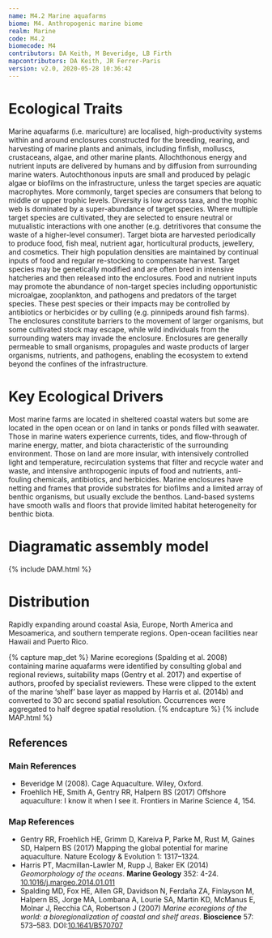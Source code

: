 ```yaml
---
name: M4.2 Marine aquafarms
biome: M4. Anthropogenic marine biome
realm: Marine
code: M4.2
biomecode: M4
contributors: DA Keith, M Beveridge, LB Firth
mapcontributors: DA Keith, JR Ferrer-Paris
version: v2.0, 2020-05-28 10:36:42
---
```

# Ecological Traits
 
Marine aquafarms (i.e. mariculture) are localised, high-productivity systems within and around enclosures constructed for the breeding, rearing, and harvesting of marine plants and animals, including finfish, molluscs, crustaceans, algae, and other marine plants. Allochthonous energy and nutrient inputs are delivered by humans and by diffusion from surrounding marine waters. Autochthonous inputs are small and produced by pelagic algae or biofilms on the infrastructure, unless the target species are aquatic macrophytes. More commonly, target species are consumers that belong to middle or upper trophic levels. Diversity is low across taxa, and the trophic web is dominated by a super-abundance of target species. Where multiple target species are cultivated, they are selected to ensure neutral or mutualistic interactions with one another (e.g. detritivores that consume the waste of a higher-level consumer). Target biota are harvested periodically to produce food, fish meal, nutrient agar, horticultural products, jewellery, and cosmetics. Their high population densities are maintained by continual inputs of food and regular re-stocking to compensate harvest. Target species may be genetically modified and are often bred in intensive hatcheries and then released into the enclosures. Food and nutrient inputs may promote the abundance of non-target species including opportunistic microalgae, zooplankton, and pathogens and predators of the target species. These pest species or their impacts may be controlled by antibiotics or herbicides or by culling (e.g. pinnipeds around fish farms). The enclosures constitute barriers to the movement of larger organisms, but some cultivated stock may escape, while wild individuals from the surrounding waters may invade the enclosure. Enclosures are generally permeable to small organisms, propagules and waste products of larger organisms, nutrients, and pathogens, enabling the ecosystem to extend beyond the confines of the infrastructure.
 
# Key Ecological Drivers
 
Most marine farms are located in sheltered coastal waters but some are located in the open ocean or on land in tanks or ponds filled with seawater. Those in marine waters experience currents, tides, and flow-through of marine energy, matter, and biota characteristic of the surrounding environment. Those on land are more insular, with intensively controlled light and temperature, recirculation systems that filter and recycle water and waste, and intensive anthropogenic inputs of food and nutrients, anti-fouling chemicals, antibiotics, and herbicides. Marine enclosures have netting and frames that provide substrates for biofilms and a limited array of benthic organisms, but usually exclude the benthos. Land-based systems have smooth walls and floors that provide limited habitat heterogeneity for benthic biota.
 
# Diagramatic assembly model
 
{% include DAM.html %}
 
# Distribution
 
Rapidly expanding around coastal Asia, Europe, North America and Mesoamerica, and southern temperate regions. Open-ocean facilities near Hawaii and Puerto Rico.

{% capture map_det %}
Marine ecoregions (Spalding et al. 2008) containing marine aquafarms were identified by consulting global and regional reviews, suitability maps (Gentry et al. 2017) and expertise of authors, proofed by specialist reviewers. These were clipped to the extent of the marine ‘shelf’ base layer as mapped by Harris et al. (2014b) and converted to 30 arc second spatial resolution. Occurrences were aggregated to half degree spatial resolution.
{% endcapture %}
{% include MAP.html %}

## References
### Main References
* Beveridge M (2008). Cage Aquaculture. Wiley, Oxford.
* Froehlich HE, Smith A, Gentry RR, Halpern BS (2017) Offshore aquaculture: I know it when I see it. Frontiers in Marine Science 4, 154.
### Map References
* Gentry RR, Froehlich HE, Grimm D, Kareiva P, Parke M, Rust M, Gaines SD, Halpern BS (2017) Mapping the global potential for marine aquaculture. Nature Ecology & Evolution 1: 1317–1324.
* Harris PT, Macmillan-Lawler M, Rupp J, Baker EK (2014) *Geomorphology of the oceans*. **Marine Geology** 352: 4-24. [10.1016/j.margeo.2014.01.011](https://doi.org/10.1016/j.margeo.2014.01.011)
* Spalding MD, Fox HE, Allen GR, Davidson N, Ferdaña ZA, Finlayson M, Halpern BS, Jorge MA, Lombana A, Lourie SA, Martin KD, McManus E, Molnar J, Recchia CA, Robertson J (2007) *Marine ecoregions of the world: a bioregionalization of coastal and shelf areas*. **Bioscience** 57: 573–583. DOI:[10.1641/B570707](https://doi.org/10.1641/B570707)
 
